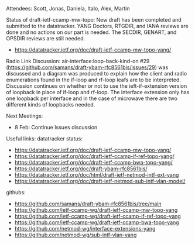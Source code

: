 Attendees: Scott, Jonas, Daniela, Italo, Alex, Martin

Status of draft-ietf-ccamp-mw-topo:
New draft has been completed and submitted to the datatracker.  YANG Doctors, RTGDIR, and IANA reviews are done and no actions on our part is needed.  The SECDIR, GENART, and OPSDIR reviews are still needed.
- https://datatracker.ietf.org/doc/draft-ietf-ccamp-mw-topo-yang/

Radio Link Discussion:
air-interface:loop-back-kind-on #29 (https://github.com/samans/draft-ybam-rfc8561bis/issues/29) was discussed and a diagram was produced to explain how the client and radio enumerations found in the if-loop and rf-loop leafs are to be interpreted.  Discussion continues on whether or not to use the ieft-if-extension version of loopback in place of if-loop and rf-loop.  The interface extension only has one loopback per interface and in the case of microwave there are two different kinds of loopbacks needed.

Next Meetings:
- 8 Feb: Continue Issues discussion

Useful links:
datatracker status:
- https://datatracker.ietf.org/doc/draft-ietf-ccamp-mw-topo-yang/
- https://datatracker.ietf.org/doc/draft-ietf-ccamp-if-ref-topo-yang/
- https://datatracker.ietf.org/doc/draft-ietf-ccamp-bwa-topo-yang/
- https://datatracker.ietf.org/doc/draft-ybam-rfc8561bis/
- https://datatracker.ietf.org/doc/html/draft-ietf-netmod-intf-ext-yang
- https://datatracker.ietf.org/doc/draft-ietf-netmod-sub-intf-vlan-model/

githubs:
- https://github.com/samans/draft-ybam-rfc8561bis/tree/main
- https://github.com/ietf-ccamp-wg/draft-ietf-ccamp-mw-topo-yang
- https://github.com/ietf-ccamp-wg/draft-ietf-ccamp-if-ref-topo-yang
- https://github.com/ietf-ccamp-wg/draft-ietf-ccamp-bwa-topo-yang
- https://github.com/netmod-wg/interface-extensions-yang
- https://github.com/netmod-wg/sub-intf-vlan-yang
